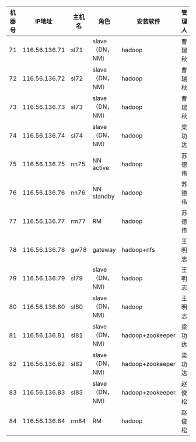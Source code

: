 | 机器号 | IP地址        | 主机名 | 角色            | 安装软件         | 管理人 |
| ------ | ------------- | ------ | --------------- | ---------------- | ------ |
| 71     | 116.56.136.71 | sl71   | slave（DN，NM） | hadoop           | 曹瑞秋 |
| 72     | 116.56.136.72 | sl72   | slave（DN，NM） | hadoop           | 曹瑞秋 |
| 73     | 116.56.136.73 | sl73   | slave（DN，NM） | hadoop           | 曹瑞秋 |
| 74     | 116.56.136.74 | sl74   | slave（DN，NM） | hadoop           | 梁功达 |
| 75     | 116.56.136.75 | nn75   | NN active       | hadoop           | 苏德伟 |
| 76     | 116.56.136.76 | nn76   | NN standby      | hadoop           | 苏德伟 |
| 77     | 116.56.136.77 | rm77   | RM              | hadoop           | 苏德伟 |
| 78     | 116.56.136.78 | gw78   | gateway         | hadoop+nfs       | 王明志 |
| 79     | 116.56.136.79 | sl79   | slave（DN，NM） | hadoop           | 王明志 |
| 80     | 116.56.136.80 | sl80   | slave（DN，NM） | hadoop           | 王明志 |
| 81     | 116.56.136.81 | sl81   | slave（DN，NM） | hadoop+zookeeper | 梁功达 |
| 82     | 116.56.136.82 | sl82   | slave（DN，NM） | hadoop+zookeeper | 梁功达 |
| 83     | 116.56.136.83 | sl83   | slave（DN，NM） | hadoop+zookeeper | 赵俊松 |
| 84     | 116.56.136.84 | rm84   | RM              | hadoop           | 赵俊松 |

